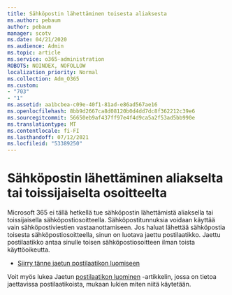 ```yaml
---
title: Sähköpostin lähettäminen toisesta aliaksesta
ms.author: pebaum
author: pebaum
manager: scotv
ms.date: 04/21/2020
ms.audience: Admin
ms.topic: article
ms.service: o365-administration
ROBOTS: NOINDEX, NOFOLLOW
localization_priority: Normal
ms.collection: Adm_O365
ms.custom:
- "703"
- "1"
ms.assetid: aa1bcbea-c09e-40f1-81ad-e86ad567ae16
ms.openlocfilehash: 8bb9d2667ca8d08120b0d4dd7dc8f362212c39e6
ms.sourcegitcommit: 56650eb9af437ff97e4f4d9ca5a2f53ad5bb990e
ms.translationtype: MT
ms.contentlocale: fi-FI
ms.lasthandoff: 07/12/2021
ms.locfileid: "53389250"
---
```

# <a name="send-email-from-an-alias-or-secondary-address"></a>Sähköpostin lähettäminen aliakselta tai toissijaiselta osoitteelta

Microsoft 365 ei tällä hetkellä tue sähköpostin lähettämistä aliaksella tai toissijaisella sähköpostiosoitteella. Sähköpostitunnuksia voidaan käyttää vain sähköpostiviestien vastaanottamiseen. Jos haluat lähettää sähköpostia toisesta sähköpostiosoitteella, sinun on luotava jaettu postilaatikko. Jaettu postilaatikko antaa sinulle toisen sähköpostiosoitteen ilman toista käyttöoikeutta.
  
- [Siirry tänne jaetun postilaatikon luomiseen](https://portal.office.com/AdminPortal/Home#/AssistedGuide/addemailoptions)

Voit myös lukea Jaetun [postilaatikon luominen](/microsoft-365/admin/email/create-a-shared-mailbox) -artikkelin, jossa on tietoa jaettavissa postilaatikoista, mukaan lukien miten niitä käytetään.